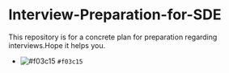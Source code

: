 # Interview-Preparation-for-SDE
This repository is for a concrete plan for preparation regarding interviews.Hope it helps you. 

- ![#f03c15](https://placehold.it/15/f03c15/000000?text=+) `#f03c15`

